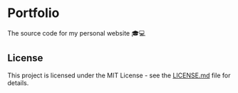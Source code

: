 # Portfolio
The source code for my personal website 🎓💻

## License
This project is licensed under the MIT License - see the [LICENSE.md](LICENSE.md) file for details.
